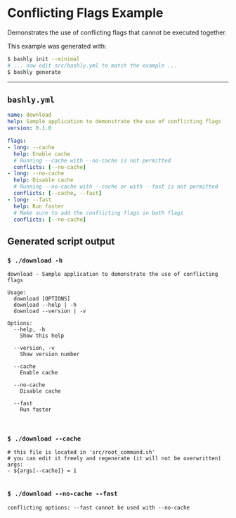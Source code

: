 # Conflicting Flags Example

Demonstrates the use of conflicting flags that cannot be executed together.

This example was generated with:

```bash
$ bashly init --minimal
# ... now edit src/bashly.yml to match the example ...
$ bashly generate
```

-----

## `bashly.yml`

```yaml
name: download
help: Sample application to demonstrate the use of conflicting flags
version: 0.1.0

flags:
- long: --cache
  help: Enable cache
  # Running --cache with --no-cache is not permitted
  conflicts: [--no-cache]
- long: --no-cache
  help: Disable cache
  # Running --no-cache with --cache or with --fast is not permitted
  conflicts: [--cache, --fast]
- long: --fast
  help: Run faster
  # Make sure to add the conflicting flags in both flags
  conflicts: [--no-cache]
```



## Generated script output

### `$ ./download -h`

```shell
download - Sample application to demonstrate the use of conflicting flags

Usage:
  download [OPTIONS]
  download --help | -h
  download --version | -v

Options:
  --help, -h
    Show this help

  --version, -v
    Show version number

  --cache
    Enable cache

  --no-cache
    Disable cache

  --fast
    Run faster



```

### `$ ./download --cache`

```shell
# this file is located in 'src/root_command.sh'
# you can edit it freely and regenerate (it will not be overwritten)
args:
- ${args[--cache]} = 1


```

### `$ ./download --no-cache --fast`

```shell
conflicting options: --fast cannot be used with --no-cache


```




